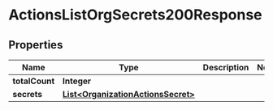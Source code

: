 

# ActionsListOrgSecrets200Response


## Properties

| Name | Type | Description | Notes |
|------------ | ------------- | ------------- | -------------|
|**totalCount** | **Integer** |  |  |
|**secrets** | [**List&lt;OrganizationActionsSecret&gt;**](OrganizationActionsSecret.md) |  |  |



